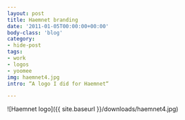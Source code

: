 ```yaml
---
layout: post
title: Haemnet branding
date: '2011-01-05T00:00:00+00:00'
body-class: 'blog'
category:
- hide-post
tags:
- work
- logos
- yoomee
img: haemnet4.jpg
intro: “A logo I did for Haemnet“

---
```

![Haemnet logo]({{ site.baseurl }}/downloads/haemnet4.jpg)
